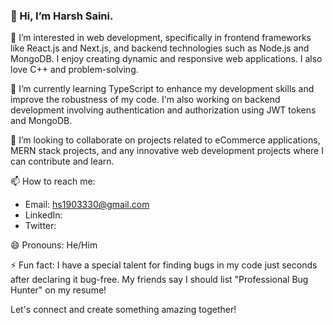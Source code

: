 ### 👋 Hi, I’m Harsh Saini.

👀 I’m interested in web development, specifically in frontend frameworks like React.js and Next.js, and backend technologies such as Node.js and MongoDB. I enjoy creating dynamic and responsive web applications. I also love C++ and problem-solving.

🌱 I’m currently learning TypeScript to enhance my development skills and improve the robustness of my code. I'm also working on backend development involving authentication and authorization using JWT tokens and MongoDB.

💞️ I’m looking to collaborate on projects related to eCommerce applications, MERN stack projects, and any innovative web development projects where I can contribute and learn.

📫 How to reach me:
- Email: hs1903330@gmail.com
- LinkedIn: [](https://www.linkedin.com/in/harsh-saini-2a2959256)
- Twitter: [](https://twitter.com/HarshSaini3878)

😄 Pronouns: He/Him

⚡ Fun fact: I have a special talent for finding bugs in my code just seconds after declaring it bug-free. My friends say I should list "Professional Bug Hunter" on my resume!


Let's connect and create something amazing together!
